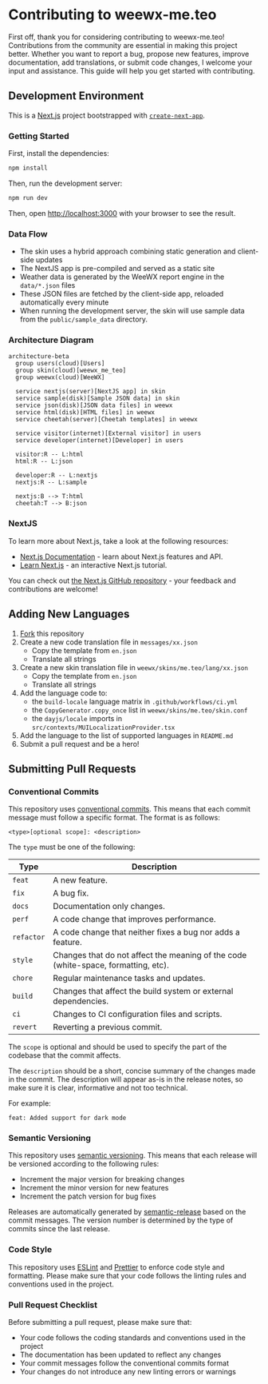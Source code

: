 # Contributing to weewx-me.teo

First off, thank you for considering contributing to weewx-me.teo! Contributions from the community are essential in
making this project better. Whether you want to report a bug, propose new features, improve documentation, add
translations, or submit code changes, I welcome your input and assistance. This guide will help you get started with
contributing.

## Development Environment

This is a [Next.js](https://nextjs.org) project bootstrapped with
[`create-next-app`](https://nextjs.org/docs/app/api-reference/cli/create-next-app).

### Getting Started

First, install the dependencies:

```bash
npm install
```

Then, run the development server:

```bash
npm run dev
```

Then, open [http://localhost:3000](http://localhost:3000) with your browser to see the result.

### Data Flow

- The skin uses a hybrid approach combining static generation and client-side updates
- The NextJS app is pre-compiled and served as a static site
- Weather data is generated by the WeeWX report engine in the `data/*.json` files
- These JSON files are fetched by the client-side app, reloaded automatically every minute
- When running the development server, the skin will use sample data from the `public/sample_data` directory.

### Architecture Diagram

```mermaid
architecture-beta
  group users(cloud)[Users]
  group skin(cloud)[weewx_me_teo]
  group weewx(cloud)[WeeWX]

  service nextjs(server)[NextJS app] in skin
  service sample(disk)[Sample JSON data] in skin
  service json(disk)[JSON data files] in weewx
  service html(disk)[HTML files] in weewx
  service cheetah(server)[Cheetah templates] in weewx

  service visitor(internet)[External visitor] in users
  service developer(internet)[Developer] in users

  visitor:R -- L:html
  html:R -- L:json

  developer:R -- L:nextjs
  nextjs:R -- L:sample

  nextjs:B --> T:html
  cheetah:T --> B:json
```

### NextJS

To learn more about Next.js, take a look at the following resources:

- [Next.js Documentation](https://nextjs.org/docs) - learn about Next.js features and API.
- [Learn Next.js](https://nextjs.org/learn) - an interactive Next.js tutorial.

You can check out [the Next.js GitHub repository](https://github.com/vercel/next.js) - your feedback and contributions
are welcome!

## Adding New Languages

1. [Fork](https://github.com/bourquep/weewx-me.teo/fork) this repository
2. Create a new code translation file in `messages/xx.json`
   - Copy the template from `en.json`
   - Translate all strings
3. Create a new skin translation file in `weewx/skins/me.teo/lang/xx.json`
   - Copy the template from `en.json`
   - Translate all strings
4. Add the language code to:
   - the `build-locale` language matrix in `.github/workflows/ci.yml`
   - the `CopyGenerator.copy_once` list in `weewx/skins/me.teo/skin.conf`
   - the `dayjs/locale` imports in `src/contexts/MUILocalizationProvider.tsx`
5. Add the language to the list of supported languages in `README.md`
6. Submit a pull request and be a hero!

## Submitting Pull Requests

### Conventional Commits

This repository uses [conventional commits](https://www.conventionalcommits.org/en/v1.0.0/). This means that each commit
message must follow a specific format. The format is as follows:

```
<type>[optional scope]: <description>
```

The `type` must be one of the following:

| Type       | Description                                                                        |
| ---------- | ---------------------------------------------------------------------------------- |
| `feat`     | A new feature.                                                                     |
| `fix`      | A bug fix.                                                                         |
| `docs`     | Documentation only changes.                                                        |
| `perf`     | A code change that improves performance.                                           |
| `refactor` | A code change that neither fixes a bug nor adds a feature.                         |
| `style`    | Changes that do not affect the meaning of the code (white-space, formatting, etc). |
| `chore`    | Regular maintenance tasks and updates.                                             |
| `build`    | Changes that affect the build system or external dependencies.                     |
| `ci`       | Changes to CI configuration files and scripts.                                     |
| `revert`   | Reverting a previous commit.                                                       |

The `scope` is optional and should be used to specify the part of the codebase that the commit affects.

The `description` should be a short, concise summary of the changes made in the commit. The description will appear
as-is in the release notes, so make sure it is clear, informative and not too technical.

For example:

```
feat: Added support for dark mode
```

### Semantic Versioning

This repository uses [semantic versioning](https://semver.org/). This means that each release will be versioned
according to the following rules:

- Increment the major version for breaking changes
- Increment the minor version for new features
- Increment the patch version for bug fixes

Releases are automatically generated by [semantic-release](https://github.com/semantic-release/semantic-release) based
on the commit messages. The version number is determined by the type of commits since the last release.

### Code Style

This repository uses [ESLint](https://eslint.org/) and [Prettier](https://prettier.io/) to enforce code style and
formatting. Please make sure that your code follows the linting rules and conventions used in the project.

### Pull Request Checklist

Before submitting a pull request, please make sure that:

- Your code follows the coding standards and conventions used in the project
- The documentation has been updated to reflect any changes
- Your commit messages follow the conventional commits format
- Your changes do not introduce any new linting errors or warnings
